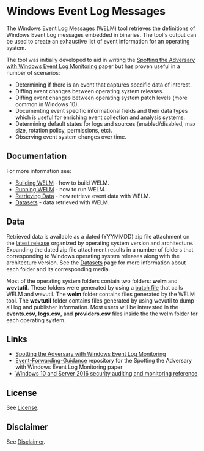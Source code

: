 # Windows Event Log Messages

The Windows Event Log Messages (WELM) tool retrieves the definitions of Windows Event Log messages embedded in binaries. The tool's output can be used to create an exhaustive list of event information for an operating system.

The tool was initially developed to aid in writing the [Spotting the Adversary with Windows Event Log Monitoring](https://apps.nsa.gov/iaarchive/library/ia-guidance/security-configuration/applications/spotting-the-adversary-with-windows-event-log-monitoring.cfm) paper but has proven useful in a number of scenarios:

* Determining if there is an event that captures specific data of interest.
* Diffing event changes between operating system releases.
* Diffing event changes between operating system patch levels (more common in Windows 10).
* Documenting event specific informational fields and their data types which is useful for enriching event collection and analysis systems.
* Determining default states for logs and sources (enabled/disabled, max size, rotation policy, permissions, etc).
* Observing event system changes over time.

## Documentation

For more information see:

* [Building WELM](./docs/Building%20WELM.md) - how to build WELM.
* [Running WELM](./docs/Running%20WELM.md)  -  how to run WELM.
* [Retrieving Data](./docs/Retrieving%20Data.md) - how retrieve event data with WELM.
* [Datasets](./docs/Datasets.md) - data retrieved with WELM.

## Data

Retrieved data is available as a dated (YYYMMDD) zip file attachment on the [latest release](https://github.com/nsacyber/Windows-Event-Log-Messages/releases) organized by operating system version and architecture. Expanding the dated zip file attachment results in a number of folders that corresponding to Windows operating system releases along with the architecture version. See the [Datasets](./docs/Datasets.md) page for more information about each folder and its corresponding media.

Most of the operating system folders contain two folders: **welm** and **wevtutil**. These folders were generated by using a [batch file](https://github.com/nsacyber/Windows-Event-Log-Messages/blob/master/welm/welm.bat) that calls WELM and wevutil. The **welm** folder contains files generated by the WELM tool. The **wevtutil** folder contains files generated by using wevutil to dump all log and publisher information. Most users will be interested in the **events.csv**, **logs.csv**, and **providers.csv** files inside the the welm folder for each operating system.

## Links

* [Spotting the Adversary with Windows Event Log Monitoring](https://apps.nsa.gov/iaarchive/library/reports/spotting-the-adversary-with-windows-event-log-monitoring.cfm)
* [Event-Forwarding-Guidance](https://github.com/nsacyber/Event-Forwarding-Guidance) repository for the Spotting the Adversary with Windows Event Log Monitoring paper
* [Windows 10 and Server 2016 security auditing and monitoring reference](https://www.microsoft.com/en-us/download/details.aspx?id=52630)

## License

See [License](LICENSE.md).

## Disclaimer

See [Disclaimer](DISCLAIMER.md).
